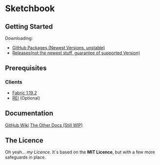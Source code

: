 # Sketchbook

## Getting Started

Downloading:
* [GitHub Packages,(Newest Versions, unstable)](https://github.com/schnow265/Sketchbook/packages/)
* [Releases(not the newest stuff, guarantee of supported Version)](https://github.com/schnow265/Sketchbook/releases)


## Prerequisites
### Clients

* [Fabric 1.19.2](https://fabricmc.net/use/installer/)
* [REI](https://modrinth.com/mod/rei) (Optional)

## Documentation

[GitHub Wiki](https://github.com/schnow265/sketchbook/wiki)
[The Other Docs (Still WIP)](https://github.com/schnow265/Sketchbook/docs/readme.md)

## The Licence
Oh yeah... _my Licence_. It´s based on the __MIT Licence__, but with a few more safeguards in place.
